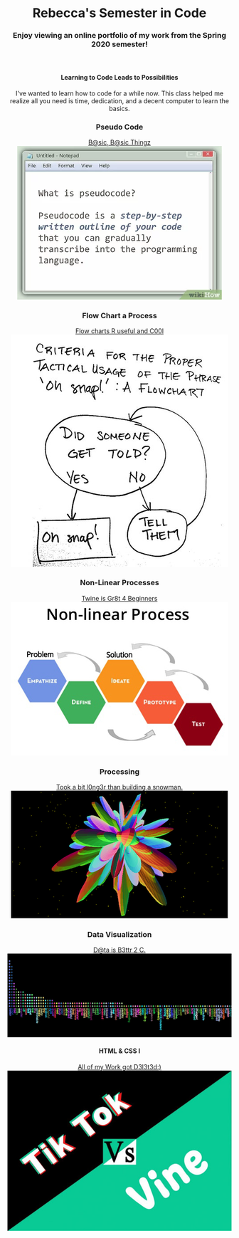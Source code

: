 <!DOCTYPE html>
<html>
	<head>
	</head>
	<body>
		<header>
		<header class="primary-header container group">
		<h1>Rebecca's Semester in Code</h1>
		<h3>Enjoy viewing an online portfolio of my work from the Spring 2020 semester!</h3>
		</header>
		<section>
			<h4>Learning to Code Leads to Possibilities</h4>
			<p> I've wanted to learn how to code for a while now. This class helped me realize all you need is time, dedication, and a decent computer to learn the basics.</p>
		</section>
		<section>
			<section class="teaser col-1-3">
				<h3>Pseudo Code</h3>
				<a href="PsuedoCode.html">B@sic, B@sic Thingz
					<img src="psuedocodeimage.jpeg">
				</a>		
			</section>
			<section class"teaser col-l-3">
				<h3>Flow Chart a Process</h3>
				<a href="FlowChartAProcess.html">Flow charts R useful and C00l
					<img src="flowchartimage.jpg">
				</a>	
			</section>
			<section>
				<h3>Non-Linear Processes</h3>
				<a href="NonLinearProcesses.html">Twine is Gr8t 4 Beginners
					<img src="nonlinearprocessimage.jpg">
				</a>
			</section>
			<section>
				<h3>Processing</h3>
				<a href="Processing.html">Took a bit l0ng3r than building a snowman.
					<img src="processingimage.png">
				</a>
			</section>
			<section>
				<h3>Data Visualization</h3>
				<a href="DataVisualization.html">D@ta is B3ttr 2 C.
					<img src="processingdatavisualimage.png">
				</a>
			</section>
			<section>
				<h4>HTML & CSS I</h4>
				<a href="index3.html">All of my Work got D3l3t3d:)
					<img src="htmlandcssimage.jpg">
				</a>
			</section>
		</section>		
	</body>
</html>
